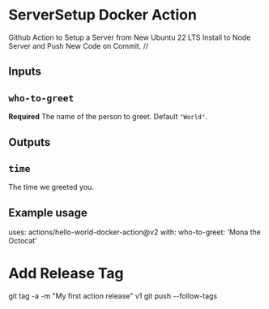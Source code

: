 # ServerSetup Docker Action

Github Action to Setup a Server from New Ubuntu 22 LTS Install to Node Server and Push New Code on Commit. //

## Inputs

## `who-to-greet`

**Required** The name of the person to greet. Default `"World"`.

## Outputs

## `time`

The time we greeted you.

## Example usage

uses: actions/hello-world-docker-action@v2
with:
  who-to-greet: 'Mona the Octocat'

# Add Release Tag
git tag -a -m "My first action release" v1
git push --follow-tags
